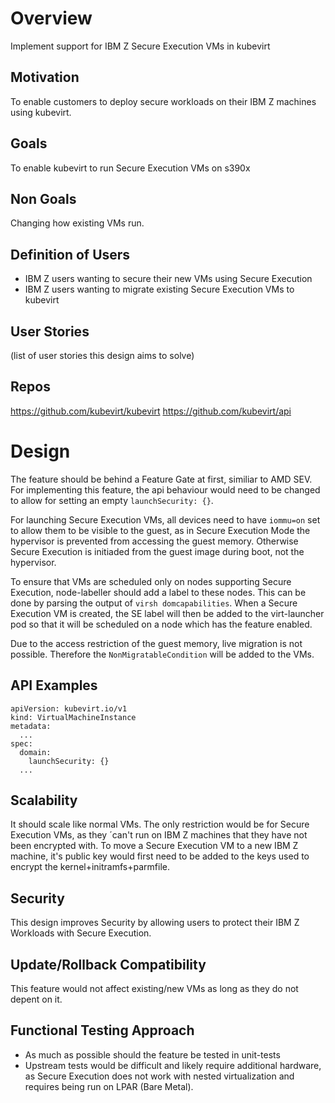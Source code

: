 # Overview
Implement support for IBM Z Secure Execution VMs in kubevirt

## Motivation
To enable customers to deploy secure workloads on their IBM Z machines using kubevirt.

## Goals
To enable kubevirt to run Secure Execution VMs on s390x

## Non Goals
Changing how existing VMs run.

## Definition of Users
- IBM Z users wanting to secure their new VMs using Secure Execution
- IBM Z users wanting to migrate existing Secure Execution VMs to kubevirt

## User Stories
(list of user stories this design aims to solve)

## Repos
https://github.com/kubevirt/kubevirt
https://github.com/kubevirt/api

# Design

The feature should be behind a Feature Gate at first, similiar to AMD SEV.
For implementing this feature, the api behaviour would need to be changed to allow for setting an empty `launchSecurity: {}`.

For launching Secure Execution VMs, all devices need to have `iommu=on` set to allow them to be visible to the guest, as in Secure Execution Mode the hypervisor is prevented from accessing the guest memory. Otherwise Secure Execution is initiaded from the guest image during boot, not the hypervisor.

To ensure that VMs are scheduled only on nodes supporting Secure Execution, node-labeller should add a label to these nodes. This can be done by parsing the output of `virsh domcapabilities`.
When a Secure Execution VM is created, the SE label will then be added to the virt-launcher pod so that it will be scheduled on a node which has the feature enabled.

Due to the access restriction of the guest memory, live migration is not possible. Therefore the `NonMigratableCondition` will be added to the VMs.

## API Examples
```
apiVersion: kubevirt.io/v1
kind: VirtualMachineInstance
metadata:
  ...
spec:
  domain:
    launchSecurity: {}
  ...
```

## Scalability
It should scale like normal VMs.
The only restriction would be for Secure Execution VMs, as they ´can't run on IBM Z machines that they have not been encrypted with.
To move a Secure Execution VM to a new IBM Z machine, it's public key would first need to be added to the keys used to encrypt the kernel+initramfs+parmfile.

## Security
This design improves Security by allowing users to protect their IBM Z Workloads with Secure Execution.

## Update/Rollback Compatibility
This feature would not affect existing/new VMs as long as they do not depent on it.

## Functional Testing Approach
- As much as possible should the feature be tested in unit-tests
- Upstream tests would be difficult and likely require additional hardware, as Secure Execution does not work with nested virtualization and requires being run on LPAR (Bare Metal).
